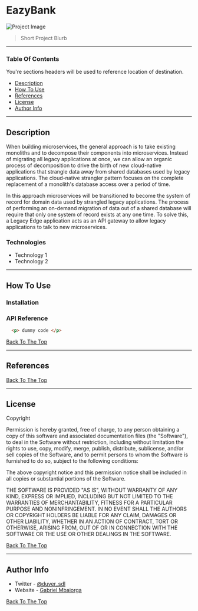 # EazyBank 
![Project Image](project-image-url)
> Short Project Blurb

---
### Table Of Contents
You're sections headers will be used to reference location of destination.

- [Description](#description)
- [How To Use](#how-to-use)
- [References](#refrences)
- [License](#license)
- [Author Info](#author-info)

---
## Description
When building microservices, the general approach is to take existing monoliths and to decompose their components into microservices.
Instead of migrating all legacy applications at once, we can allow an organic process of decomposition to drive the birth of new cloud-native applications that
strangle data away from shared databases used by legacy applications. The cloud-native strangler pattern focuses on the complete replacement of a monolith's 
database access over a period of time.

In this approach microservices will be transitioned to become the system of record for domain data used by strangled legacy applications.
The process of performing an on-demand migration of data out of a shared database will require that only one system of record exists at any one time.
To solve this, a Legacy Edge application acts as an API gateway to allow legacy applications to talk to new microservices.

### Technologies 
- Technology 1
- Technology 2

---
## How To Use

### Installation

### API Reference 

```html
  <p> dummy code </p>
```
[Back To The Top](#project-name)

---

## References
[Back To The Top](#project-name)

---
## License

Copyright <YEAR> <COPYRIGHT HOLDER>

Permission is hereby granted, free of charge, to any person obtaining a copy of this software and associated documentation files (the "Software"),
to deal in the Software without restriction, including without limitation the rights to use, copy, modify, merge, publish, distribute, sublicense,
and/or sell copies of the Software, and to permit persons to whom the Software is furnished to do so, subject to the following conditions:

The above copyright notice and this permission notice shall be included in all copies or substantial portions of the Software.
  
THE SOFTWARE IS PROVIDED "AS IS", WITHOUT WARRANTY OF ANY KIND, EXPRESS OR IMPLIED, INCLUDING BUT NOT LIMITED TO THE WARRANTIES OF MERCHANTABILITY,
FITNESS FOR A PARTICULAR PURPOSE AND NONINFRINGEMENT. IN NO EVENT SHALL THE AUTHORS OR COPYRIGHT HOLDERS BE LIABLE FOR ANY CLAIM, DAMAGES OR OTHER
LIABILITY, WHETHER IN AN ACTION OF CONTRACT, TORT OR OTHERWISE, ARISING FROM, OUT OF OR IN CONNECTION WITH THE SOFTWARE OR THE USE OR OTHER DEALINGS
IN THE SOFTWARE.
  
  
[Back To The Top](#project-name)
  
---
## Author Info
  - Twitter - [@duver_sdl](https://twitter.com/duver_sdl)
  - Website - [Gabriel Mbaiorga](https://www.sdl.com)
  
[Back To The Top](#project-name)
  
